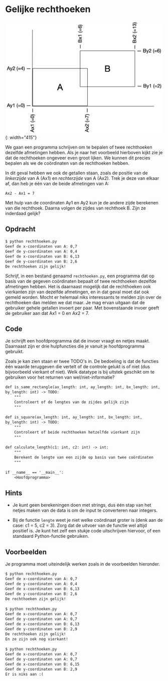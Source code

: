 # Gelijke rechthoeken

![](rechthoeken.png){: width="415"}

We gaan een programma schrijven om te bepalen of twee rechthoeken dezelfde afmetingen hebben.
Als je naar het voorbeeld hierboven kijkt zie je dat de rechthoeken ongeveer even groot lijken.
We kunnen dit precies bepalen als we de coördinaten van de rechthoeken hebben.

In dit geval hebben we ook de getallen staan, zoals de positie van de *linkerzijde* van A (Ax1) en *rechterzijde* van A (Ax2).
Trek je deze van elkaar af, dan heb je één van de beide afmetingen van A:

    Ax2 - Ax1 = 7

Met hulp van de coordinaten Ay1 en Ay2 kun je de andere zijde berekenen van die rechthoek. Daarna volgen de zijdes van rechthoek B. Zijn ze inderdaad gelijk?

## Opdracht

    $ python rechthoeken.py
    Geef de x-coordinaten van A: 0,7
    Geef de y-coordinaten van A: 0,4
    Geef de x-coordinaten van B: 6,13
    Geef de y-coordinaten van B: 2,6
    De rechthoeken zijn gelijk!

Schrijf, in een bestand genaamd `rechthoeken.py`, een programma dat op basis van de gegeven coördinaten bepaalt of twee rechthoeken dezelfde afmetingen hebben.
Het is daarnaast mogelijk dat de rechthoeken ook vierkanten zijn van dezelfde afmetingen, en in dat geval moet dat ook gemeld worden.
Mocht er helemaal niks interessants te melden zijn over de rechthoeken dan melden we dat maar.
Je mag ervan uitgaan dat de gebruiker gehele getallen invoert per paar. Met bovenstaande invoer geeft de gebruiker aan dat Ax1 = 0 en Ax2 = 7.

## Code

Je schrijft een hoofdprogramma dat de invoer vraagt en netjes maakt. Daarnaast zijn er drie hulpfuncties die je vanuit je hoofdprogramma gebruikt.

Zoals je kan zien staan er twee TODO's in. De bedoeling is dat de functies één waarde teruggeven die vertelt of de controle gelukt is of niet (dus bijvoorbeeld vierkant of niet). Welk datatype is bij uitstek geschikt om te gebruiken voor het returnen van wel/niet-informatie?

    def is_same_rectangle(ax_length: int, ay_length: int, bx_length: int, by_length: int) -> TODO:
        """
        Controleert of de lengtes van de zijdes gelijk zijn
        """

    def is_square(ax_length: int, ay_length: int, bx_length: int, by_length: int) -> TODO:
        """
        Controleert of beide rechthoeken hetzelfde vierkant zijn
        """

    def calculate_length(c1: int, c2: int) -> int:
        """
        Berekent de lengte van een zijde op basis van twee coördinaten
        """

    if __name__ == '__main__':
        <Hoofdprogramma>

## Hints

- Je kunt geen berekeningen doen met strings, dus één stap van het netjes maken van de data is om de input te converteren naar integers.

- Bij de functie `lengte` weet je niet welke coördinaat groter is (denk aan de case: c1 = 5, c2 = 3). Zorg dat de uitvoer van de functie wel altijd positief is. Je kunt het zelf een stukje code uitschrijven hiervoor, of een standaard Python-functie gebruiken.

## Voorbeelden

Je programma moet uiteindelijk werken zoals in de voorbeelden hieronder.

    $ python rechthoeken.py
    Geef de x-coordinaten van A: 0,7
    Geef de y-coordinaten van A: 0,4
    Geef de x-coordinaten van B: 6,13
    Geef de y-coordinaten van B: 2,6
    De rechthoeken zijn gelijk!

    $ python rechthoeken.py
    Geef de x-coordinaten van A: 0,7       
    Geef de y-coordinaten van A: 0,7
    Geef de x-coordinaten van B: 6,13
    Geef de y-coordinaten van B: 2,9
    De rechthoeken zijn gelijk!
    En ze zijn ook nog vierkant!

    $ python rechthoeken.py
    Geef de x-coordinaten van A: 0,7
    Geef de y-coordinaten van A: 0,7
    Geef de x-coordinaten van B: 6,15
    Geef de y-coordinaten van B: 2,9
    Er is niks aan :(

